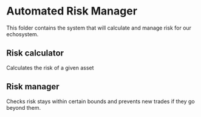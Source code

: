 # Automated Risk Manager
This folder contains the system that will calculate and manage risk for our echosystem.

## Risk calculator
Calculates the risk of a given asset

## Risk manager
Checks risk stays within certain bounds and prevents new trades if they go beyond them.